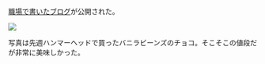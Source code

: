 [職場で書いたブログ](https://blog.engineer.adways.net/entry/2023/10/06/120000)が公開された。

![](https://photos.apkas.net/medium/202310/20231006-125750.webp)

写真は先週ハンマーヘッドで買ったバニラビーンズのチョコ。そこそこの値段だが非常に美味しかった。
